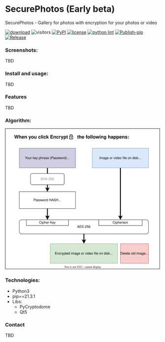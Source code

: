 # SecurePhotos (Early beta)
SecurePhotos - Gallery for photos with encryption for your photos or video

[![download](https://img.shields.io/github/downloads/Annndruha/SecurePhotos/total)](https://github.com/Annndruha/SecurePhotos/releases)
![visitors](https://visitor-badge.glitch.me/badge?page_id=Annndruha/SecurePhotos)
[![PyPI](https://img.shields.io/pypi/v/handyview)](https://pypi.org/project/handyview/)
[![license](https://img.shields.io/github/license/Annndruha/SecurePhotos)](https://github.com/Annndruha/SecurePhotos/blob/master/LICENSE)
[![python lint](https://github.com/Annndruha/SecurePhotos/actions/workflows/pylint.yml/badge.svg)](https://github.com/Annndruha/SecurePhotos/blob/master/.github/workflows/pylint.yml)
[![Publish-pip](https://github.com/Annndruha/SecurePhotos/actions/workflows/publish-pip.yml/badge.svg)](https://github.com/Annndruha/SecurePhotos/blob/master/.github/workflows/publish-pip.yml)
[![Release](https://github.com/Annndruha/SecurePhotos/actions/workflows/release.yml/badge.svg)](https://github.com/Annndruha/SecurePhotos/blob/master/.github/workflows/release.yml)

### Screenshots:
TBD

### Install and usage:
TBD

### Features
TBD

### Algorithm:
![](https://raw.githubusercontent.com/Annndruha/SecurePhotos/main/assets/encrypt.drawio.svg)

### Technologies:
* Python3
* pip==21.3.1
* Libs:
  * PyCryptodome
  * Qt5

### Contact
TBD
